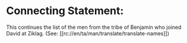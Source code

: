 # Connecting Statement:

This continues the list of the men from the tribe of Benjamin who joined David at Ziklag. (See: [[rc://en/ta/man/translate/translate-names]])